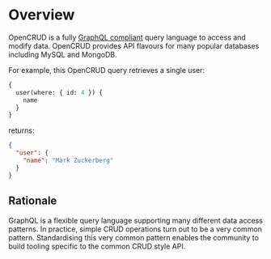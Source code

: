 # Overview

OpenCRUD is a fully [GraphQL compliant](http://facebook.github.io/graphql/) query language to access and modify data. OpenCRUD provides API flavours for many popular databases including MySQL and MongoDB.

For example, this OpenCRUD query retrieves a single user:

```graphql
{
  user(where: { id: 4 }) {
    name
  }
}
```

returns:

```json
{
  "user": {
    "name": "Mark Zuckerberg"
  }
}
```

## Rationale

GraphQL is a flexible query language supporting many different data access patterns. In practice, simple CRUD operations turn out to be a very common pattern. Standardising this very common pattern enables the community to build tooling specific to the common CRUD style API.